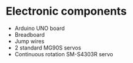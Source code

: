 # Electronic components #

- Arduino UNO board
- Breadboard
- Jump wires
- 2 standard MG90S servos
- Continuous rotation SM-S4303R servo
